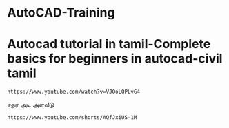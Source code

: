# AutoCAD-Training

#  Autocad tutorial in tamil-Complete basics for beginners in autocad-civil tamil 
```
https://www.youtube.com/watch?v=VJOoLQPLvG4
```

சதுர அடி அளவீடு
```
https://www.youtube.com/shorts/AQfJxiUS-1M
```
